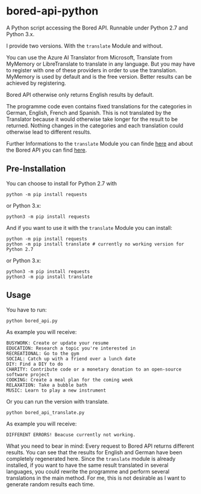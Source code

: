 # bored-api-python
A Python script accessing the Bored API. Runnable under Python 2.7 and Python 3.x.

I provide two versions. With the `translate` Module and without.

You can use the Azure AI Translator from Microsoft, Translate from MyMemory or LibreTranslate to translate in any language. But you may have to register with one of these providers in order to use the translation. MyMemory is used by default and is the free version. Better results can be achieved by registering.

Bored API otherwise only returns English results by default.

The programme code even contains fixed translations for the categories in German, English, French and Spanish. This is not translated by the Translator because it would otherwise take longer for the result to be returned. Nothing changes in the categories and each translation could otherwise lead to different results.

Further Informations to the `translate` Module you can finde [here](https://translate-python.readthedocs.io/en/latest/index.html) and about the Bored API you can find [here](http://www.boredapi.com/).


## Pre-Installation

You can choose to install for Python 2.7 with

```
python -m pip install requests
```

or Python 3.x:

```
python3 -m pip install requests
```

And if you want to use it with the `translate` Module you can install:

```
python -m pip install requests
python -m pip install translate # currently no working version for Python 2.7
```

or Python 3.x:

```
python3 -m pip install requests
python3 -m pip install translate
```

## Usage

You have to run:

```
python bored_api.py
```

As example you will receive:

```
BUSYWORK: Create or update your resume
EDUCATION: Research a topic you're interested in
RECREATIONAL: Go to the gym
SOCIAL: Catch up with a friend over a lunch date
DIY: Find a DIY to do
CHARITY: Contribute code or a monetary donation to an open-source software project
COOKING: Create a meal plan for the coming week
RELAXATION: Take a bubble bath
MUSIC: Learn to play a new instrument
```

Or you can run the version with translate.

```
python bored_api_translate.py
```

As example you will receive:

```
DIFFERENT ERRORS! Beacuse currently not working.
```

What you need to bear in mind: Every request to Bored API returns different results. You can see that the results for English and German have been completely regenerated here. Since the `translate` module is already installed, if you want to have the same result translated in several languages, you could rewrite the programme and perform several translations in the main method. For me, this is not desirable as I want to generate random results each time.
